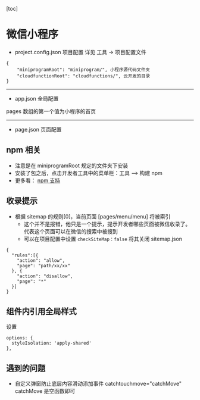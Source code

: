 [toc]
# 微信小程序

- project.config.json 项目配置
详见 工具 -> 项目配置文件
```
{
	"miniprogramRoot": "miniprogram/", 小程序源代码文件夹
	"cloudfunctionRoot": "cloudfunctions/", 云开发的目录
}
```

---

- app.json 全局配置

pages 数组的第一个值为小程序的首页

---

- page.json 页面配置


## npm 相关

- 注意是在 miniprogramRoot 规定的文件夹下安装
- 安装了包之后，点击开发者工具中的菜单栏：工具 --> 构建 npm
- 更多看： [npm 支持](https://developers.weixin.qq.com/miniprogram/dev/devtools/npm.html?search-key=npm)


## 收录提示
- 根据 sitemap 的规则[0]，当前页面 [pages/menu/menu] 将被索引
  - 这个并不是报错，他只是一个提示，提示开发者哪些页面被微信收录了。代表这个页面可以在微信的搜索中被搜到
  - 可以在项目配置中设置 `checkSiteMap：false` 将其关闭
sitemap.json
```
{
  "rules":[{
    "action": "allow",
    "page": "path/xx/xx"
  }, {
    "action": "disallow",
    "page": "*"
  }]
}
```

## 组件内引用全局样式

设置
```
options: {
  styleIsolation: 'apply-shared'
},
```



## 遇到的问题

- 自定义弹窗防止底层内容滑动添加事件 catchtouchmove="catchMove" catchMove 是空函数即可